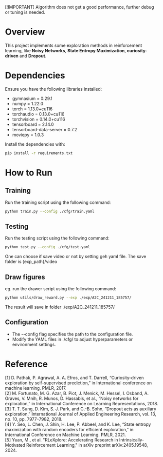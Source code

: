 [!IMPORTANT]
Algorithm does not get a good performance, further debug or tuning is needed.

# Overview
This project implements some exploration methods in reinforcement learning, like **Noisy Networks**, **State Entropy Maximization**, **curiosity-driven** and **Dropout**.

# Dependencies
Ensure you have the following libraries installed:
- gymnasium = 0.29.1
- numpy = 1.22.0
- torch = 1.13.0+cu116
- torchaudio = 0.13.0+cu116
- torchvision = 0.14.0+cu116
- tensorboard = 2.14.0
- tensorboard-data-server = 0.7.2
- moviepy = 1.0.3


Install the dependencies with:
```bash
pip install -r requirements.txt
```

# How to Run
## Training
Run the training script using the following command:
```bash
python train.py --config ./cfg/train.yaml
```
## Testing
Run the testing script using the following command:
```bash
python test.py --config ./cfg/test.yaml
```
One can choose if save video or not by setting geh yaml file. The save folder is {exp_path}/video

## Draw figures
eg. run the drawer script using the following command:
```bash
python utils/draw_reward.py --exp ./exp/A2C_241211_185757/
```
The result will save in folder ./exp/A2C_241211_185757/

## Configuration
- The --config flag specifies the path to the configuration file.
- Modify the YAML files in ./cfg/ to adjust hyperparameters or environment settings.

# Reference
[1] D. Pathak, P. Agrawal, A. A. Efros, and T. Darrell, “Curiosity-driven exploration by self-supervised prediction,” in International conference on machine learning. PMLR, 2017. \
[2] M. Fortunato, M. G. Azar, B. Piot, J. Menick, M. Hessel, I. Osband, A. Graves, V. Mnih, R. Munos, D. Hassabis, et al., “Noisy networks for exploration,” in International Conference on Learning Representations, 2018.\
[3] T. T. Sung, D. Kim, S. J. Park, and C.-B. Sohn, “Dropout acts as auxiliary exploration,” International Journal of Applied Engineering Research, vol. 13, no. 10, pp. 7977–7982, 2018.\
[4] Y. Seo, L. Chen, J. Shin, H. Lee, P. Abbeel, and K. Lee, “State entropy maximization with random encoders for efficient exploration,” in International Conference on Machine Learning. PMLR, 2021.\
[5] Yuan, M., et al. "RLeXplore: Accelerating Research in Intrinsically-Motivated Reinforcement Learning," in arXiv preprint arXiv:2405.19548, 2024.

